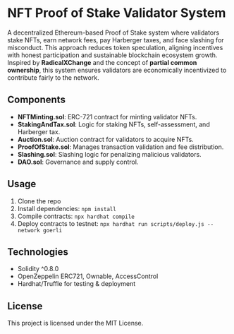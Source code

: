 # NFT Proof of Stake Validator System

A decentralized Ethereum-based Proof of Stake system where validators stake NFTs, earn network fees, pay Harberger taxes, and face slashing for misconduct. This approach reduces token speculation, aligning incentives with honest participation and sustainable blockchain ecosystem growth. Inspired by **RadicalXChange** and the concept of **partial common ownership**, this system ensures validators are economically incentivized to contribute fairly to the network.

## Components
- **NFTMinting.sol**: ERC-721 contract for minting validator NFTs.
- **StakingAndTax.sol**: Logic for staking NFTs, self-assessment, and Harberger tax.
- **Auction.sol**: Auction contract for validators to acquire NFTs.
- **ProofOfStake.sol**: Manages transaction validation and fee distribution.
- **Slashing.sol**: Slashing logic for penalizing malicious validators.
- **DAO.sol**: Governance and supply control.

## Usage
1. Clone the repo
2. Install dependencies: `npm install`
3. Compile contracts: `npx hardhat compile`
4. Deploy contracts to testnet: `npx hardhat run scripts/deploy.js --network goerli`

## Technologies
- Solidity ^0.8.0
- OpenZeppelin ERC721, Ownable, AccessControl
- Hardhat/Truffle for testing & deployment

## License
This project is licensed under the MIT License.
